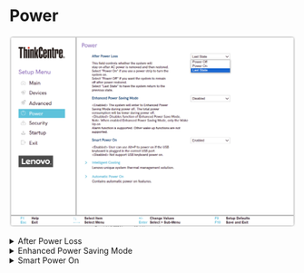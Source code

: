 # Power #

![](./img/tc_power.png)

<details><summary>After Power Loss</summary>

Whether the system will stay on after AC power is removed and then restored.

!!! info ""
    Select `Power on` if you use a power strip to turn the system on.

Options:

1. **Last State** - return to the previous state. Default.
2.  Power Off - remain off.
3.  Power On - turn on.

| WMI Setting name | Values | Locked by SVP |
|:---|:---|:---|
| AfterPowerLoss | Power Off, Power On, Last State | yes |



</details>

<details><summary>Enhanced Power Saving Mode</summary>

When enabled,  total power consumption is lower during power off.

!!! info ""
    In Enhanced Power Saving Mode, only the `Wake up on Alarm` function is supported. Other wake-up functions are not. System will not enter `Enhanced Power Saving Mode` if Intel ME is required to be active in Sx states, and host is in AC mode.

Options:

1. **Disabled** - Default.
2.  Enabled.

| WMI Setting name | Values | Locked by SVP |
|:---|:---|:---|
| EnhancedPowerSavingMode | Disabled, Enabled | yes |


</details>

<details><summary>Smart Power On</summary>

When enabled, the user can use `Alt+P` to power on if a USB keyboard is plugged in the correct USB port.

Options:

1.  **Enabled** - Default.
2.  Disabled - disables Smart Power On.

| WMI Setting name | Values | Locked by SVP |
|:---|:---|:---|
| SmartPowerOn | Disabled, Enabled | yes |


</details>


